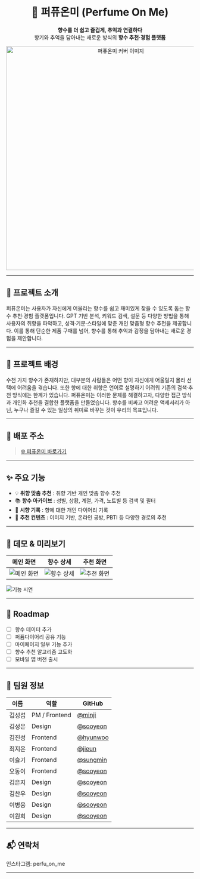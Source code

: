 <div align="center">
  
# 🌸 퍼퓨온미 (Perfume On Me)

**향수를 더 쉽고 즐겁게, 추억과 연결하다**  
향기와 추억을 담아내는 새로운 방식의 **향수 추천·경험 플랫폼**

<img src="images/cover.png" alt="퍼퓨온미 커버 이미지" width="600" />

</div>

---

## 📌 프로젝트 소개

퍼퓨온미는 사용자가 자신에게 어울리는 향수를 쉽고 재미있게 찾을 수 있도록 돕는 향수 추천·경험 플랫폼입니다.
GPT 기반 분석, 키워드 검색, 설문 등 다양한 방법을 통해 사용자의 취향을 파악하고,
성격·기분·스타일에 맞춘 개인 맞춤형 향수 추천을 제공합니다.
이를 통해 단순한 제품 구매를 넘어, 향수를 통해 추억과 감정을 담아내는 새로운 경험을 제안합니다.

---

## 🌱 프로젝트 배경

수천 가지 향수가 존재하지만, 대부분의 사람들은 어떤 향이 자신에게 어울릴지 몰라 선택에 어려움을 겪습니다.
또한 향에 대한 취향은 언어로 설명하기 어려워 기존의 검색·추천 방식에는 한계가 있습니다.
퍼퓨온미는 이러한 문제를 해결하고자, 다양한 접근 방식과 개인화 추천을 결합한 플랫폼을 만들었습니다.
향수를 비싸고 어려운 액세서리가 아닌, 누구나 즐길 수 있는 일상의 취미로 바꾸는 것이 우리의 목표입니다.

---

## 🔗 배포 주소
> [🌐 퍼퓨온미 바로가기](https://perfuonme.example.com)

---

## ✨ 주요 기능
- 💡 **취향 맞춤 추천** : 취향 기반 개인 맞춤 향수 추천  
- 📚 **향수 아카이브** :  성별, 상황, 계절, 가격, 노트별 등 검색 및 필터  
- 🧾 **시향 기록** : 향에 대한 개인 다이어리 기록  
- 📱 **추천 컨텐츠** : 이미지 기반, 온라인 공방, PBTI 등 다양한 경로의 추천

---

## 🎥 데모 & 미리보기
| 메인 화면 | 향수 상세 | 추천 화면 |
|-----------|-----------|-----------|
| ![메인 화면](images/main.png) | ![향수 상세](images/detail.png) | ![추천 화면](images/recommend.png) |

![기능 시연](images/demo.gif)

---

## 📅 Roadmap
- [ ] 향수 데이터 추가
- [ ] 퍼퓸다이어리 공유 기능
- [ ] 마이페이지 일부 기능 추가 
- [ ] 향수 추천 알고리즘 고도화  
- [ ] 모바일 앱 버전 출시  

--- 


## 👥 팀원 정보
| 이름 | 역할 | GitHub |
|------|------|--------|
| 김성섭 | PM / Frontend | [@minji](https://github.com/minji) |
| 김성은 | Design | [@sooyeon](https://github.com/sooyeon) |
| 김진성 | Frontend | [@hyunwoo](https://github.com/hyunwoo) |
| 최지은 | Frontend | [@jieun](https://github.com/jieun) |
| 이슬기 | Frontend | [@sungmin](https://github.com/sungmin) |
| 오동이 | Frontend | [@sooyeon](https://github.com/sooyeon) |
| 김은지 | Design | [@sooyeon](https://github.com/sooyeon) |
| 김찬우 | Design | [@sooyeon](https://github.com/sooyeon) |
| 이병웅 | Design | [@sooyeon](https://github.com/sooyeon) |
| 이원희 | Design | [@sooyeon](https://github.com/sooyeon) |

--- 

## 📬 연락처

인스타그램: perfu_on_me

--- 

